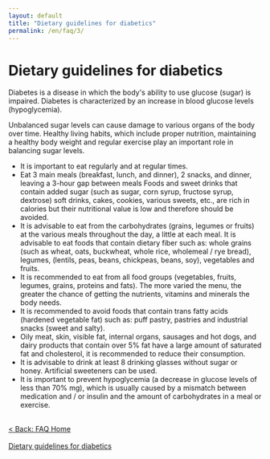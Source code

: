 ```yaml
---
layout: default
title: "Dietary guidelines for diabetics"
permalink: /en/faq/3/
---
```


# Dietary guidelines for diabetics
Diabetes is a disease in which the body's ability to use glucose (sugar) is impaired. Diabetes is characterized by an increase in blood glucose levels (hypoglycemia). 

Unbalanced sugar levels can cause damage to various organs of the body over time. Healthy living habits, which include proper nutrition, maintaining a healthy body weight and regular exercise play an important role in balancing sugar levels.

- It is important to eat regularly and at regular times. 
- Eat 3 main meals (breakfast, lunch, and dinner), 2 snacks, and dinner, leaving a 3-hour gap between meals
Foods and sweet drinks that contain added sugar (such as sugar, corn syrup, fructose syrup, dextrose) soft drinks, cakes, cookies, various sweets, etc., are rich in calories but their nutritional value is low and therefore should be avoided. 
- It is advisable to eat from the carbohydrates (grains, legumes or fruits) at the various meals throughout the day, a little at each meal. 
It is advisable to eat foods that contain dietary fiber such as: whole grains (such as wheat, oats, buckwheat, whole rice, wholemeal / rye bread), legumes, (lentils, peas, beans, chickpeas, beans, soy), vegetables and fruits. 
- It is recommended to eat from all food groups (vegetables, fruits, legumes, grains, proteins and fats). The more varied the menu, the greater the chance of getting the nutrients, vitamins and minerals the body needs. 
- It is recommended to avoid foods that contain trans fatty acids (hardened vegetable fat) such as: puff pastry, pastries and industrial snacks (sweet and salty). 
- Oily meat, skin, visible fat, internal organs, sausages and hot dogs, and dairy products that contain over 5% fat have a large amount of saturated fat and cholesterol, it is recommended to reduce their consumption. 
- It is advisable to drink at least 8 drinking glasses without sugar or honey. Artificial sweeteners can be used. 
- It is important to prevent hypoglycemia (a decrease in glucose levels of less than 70% mg), which is usually caused by a mismatch between medication and / or insulin and the amount of carbohydrates in a meal or exercise.

 <br><a class="button" href="https://jasonkonman.github.io/faq-ptp2.github.io/en/faq/home/">< Back: FAQ Home</a>
 <br><br><a class="button" href="https://jasonkonman.github.io/faq-ptp2.github.io/en/faq/3/">Dietary guidelines for diabetics</a><br>
